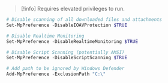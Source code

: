 
>[!info]
>Requires elevated privileges to run.


```powershell
# Disable scanning of all downloaded files and attachments
Set-MpPreference -DisableIOAVProtection $TRUE 

# Disable Realtime Monitoring
Set-MpPreference -DisableRealtimeMonitoring $TRUE

# Disable Script Scanning (potentially AMSI)
Set-MpPreference -DisableScriptScanning $TRUE

# Add path to be ignored by Windows Defender
Add-MpPreference -ExclusionPath "C:\"
```
